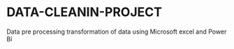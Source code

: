 # DATA-CLEANIN-PROJECT
Data pre processing transformation of data using Microsoft excel and Power Bi
